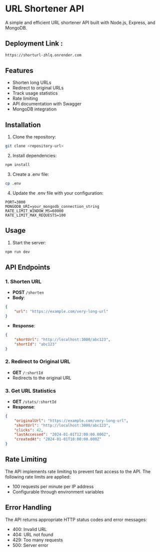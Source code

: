 # URL Shortener API

A simple and efficient URL shortener API built with Node.js, Express, and MongoDB.

## Deployment Link :
```bash
https://shorturl-zhlq.onrender.com
```

## Features

- Shorten long URLs
- Redirect to original URLs
- Track usage statistics
- Rate limiting
- API documentation with Swagger
- MongoDB integration


## Installation

1. Clone the repository:
```bash
git clone <repository-url>
```

2. Install dependencies:
```bash
npm install
```

3. Create a .env file:
```bash
cp .env
```

4. Update the .env file with your configuration:
```
PORT=3000
MONGODB_URI=your_mongodb_connection_string
RATE_LIMIT_WINDOW_MS=60000
RATE_LIMIT_MAX_REQUESTS=100
```

## Usage

1. Start the server:
```bash
npm run dev
```


## API Endpoints

### 1. Shorten URL
- **POST** `/shorten`
- **Body**: 
```json
{
    "url": "https://example.com/very-long-url"
}
```
- **Response**:
```json
{
    "shortUrl": "http://localhost:3000/abc123",
    "shortId": "abc123"
}
```

### 2. Redirect to Original URL
- **GET** `/:shortId`
- Redirects to the original URL

### 3. Get URL Statistics
- **GET** `/stats/:shortId`
- **Response**:
```json
{
    "originalUrl": "https://example.com/very-long-url",
    "shortUrl": "http://localhost:3000/abc123",
    "clicks": 42,
    "lastAccessed": "2024-01-01T12:00:00.000Z",
    "createdAt": "2024-01-01T10:00:00.000Z"
}
```

## Rate Limiting

The API implements rate limiting to prevent fast access to the API. The following rate limits are applied:
- 100 requests per minute per IP address
- Configurable through environment variables

## Error Handling

The API returns appropriate HTTP status codes and error messages:
- 400: Invalid URL
- 404: URL not found
- 429: Too many requests
- 500: Server error
